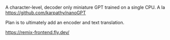 A character-level, decoder only miniature GPT trained on a single CPU. 
A la https://github.com/karpathy/nanoGPT

Plan is to ultimately add an encoder and text translation.


https://remix-frontend.fly.dev/